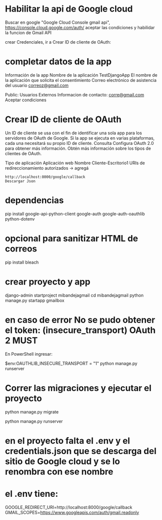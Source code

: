 # Habilitar la api de Google cloud

Buscar en google "Google Cloud Console gmail api", 
https://console.cloud.google.com/auth/
aceptar las condiciones y habilidar la funcion de Gmail API

crear Credenciales, ir a Crear ID de cliente de OAuth:
# completar datos de la app
Información de la app
    Nombre de la aplicación
        TestDjangoApp
El nombre de la aplicación que solicita el consentimiento
Correo electrónico de asistencia del usuario
            correoz@gmail.com

Public: Usuarios Externos
Informacion de contacto: corre@gmail.com
Aceptar condiciones

# Crear ID de cliente de OAuth
Un ID de cliente se usa con el fin de identificar una sola app para los servidores de OAuth de Google. Si la app se ejecuta en varias plataformas, cada una necesitará su propio ID de cliente. Consulta Configura OAuth 2.0  para obtener más información. Obtén más información  sobre los tipos de clientes de OAuth.

Tipo de aplicación
    Aplicación web
Nombre
    Cliente-Escritorio1
URIs de redireccionamiento autorizados → agregá

    http://localhost:8000/google/callback
    Descargar Json

# dependencias
pip install google-api-python-client google-auth google-auth-oauthlib python-dotenv
# opcional para sanitizar HTML de correos
pip install bleach

# crear proyecto y app
django-admin startproject mibandejagmail 
cd mibandejagmail 
python manage.py startapp gmailbox

# en caso de error No se pudo obtener el token: (insecure_transport) OAuth 2 MUST 
En PowerShell ingresar:

$env:OAUTHLIB_INSECURE_TRANSPORT = "1"
python manage.py runserver

# Correr las migraciones y ejecutar el proyecto
python manage.py migrate


python manage.py runserver

# en el proyecto falta el .env y el credentials.json que se descarga del sitio de Google cloud y se lo renombra con ese nombre

# el .env tiene: 


GOOGLE_REDIRECT_URI=http://localhost:8000/google/callback
GMAIL_SCOPES=https://www.googleapis.com/auth/gmail.readonly




